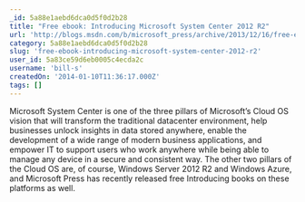 ```yaml
---
_id: 5a88e1aebd6dca0d5f0d2b28
title: "Free ebook: Introducing Microsoft System Center 2012 R2"
url: 'http://blogs.msdn.com/b/microsoft_press/archive/2013/12/16/free-ebook-introducing-microsoft-system-center-2012-r2.aspx'
category: 5a88e1aebd6dca0d5f0d2b28
slug: 'free-ebook-introducing-microsoft-system-center-2012-r2'
user_id: 5a83ce59d6eb0005c4ecda2c
username: 'bill-s'
createdOn: '2014-01-10T11:36:17.000Z'
tags: []
---
```


Microsoft System Center is one of the three pillars of Microsoft’s Cloud OS vision that will transform the traditional datacenter environment, help businesses unlock insights in data stored anywhere, enable the development of a wide range of modern business applications, and empower IT to support users who work anywhere while being able to manage any device in a secure and consistent way. The other two pillars of the Cloud OS are, of course, Windows Server 2012 R2 and Windows Azure, and Microsoft Press has recently released free Introducing books on these platforms as well. 
